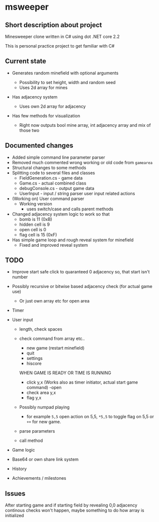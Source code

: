 ﻿# msweeper

## Short description about project
Minesweeper clone written in C# using dot .NET core 2.2

This is personal practice project to get familiar with C#

## Current state

* Generates random minefield with optional arguments
    * Possibility to set height, width and random seed 
    * Uses 2d array for mines

* Has adjacency system
    * Uses own 2d array for adjacency

* Has few methods for visualization
    * Right now outputs bool mine array, int adjacency array and mix of those two

## Documented changes
* Added simple command line parameter parser
* Removed much commented wrong working or old code from ```gamearea```
* Structural changes to some methods
* Splitting code to several files and classes
    * FieldGeneration.cs - game data
    * Game.cs - actual combined class
    * debugConsole.cs - output game data
    * UserInput - input / string parser user input related actions
* (Working on) User command parser
    * Working version
        * uses switch/case and calls parent methods
* Changed adjacency system logic to work so that
    * bomb is 11 (0xB)
    * hidden cell is 9
    * open cell is 0
    * flag cell is 15 (0xF)
* Has simple game loop and rough reveal system for minefield
    * Fixed and improved reveal system

## TODO
* Improve start safe click to quaranteed 0 adjacency so, that start isn't number
* Possibly recursive or bitwise based adjacency check (for actual game use)
    * Or just own array etc for open area
* Timer
* User input
    
    - length, check spaces
    - check command from array etc..
    
        - new game (restart minefield)
        - quit
        - settings
        - hiscore
    
        WHEN GAME IS READY OR TIME IS RUNNING
        - click y,x (Works also as timer initiator, actual start game command)
            -open
        - check area y,x 
        - flag y,x

    * Possibly numpad playing
        * for example ```5,5``` open action on 5,5, ```*5,5``` to toggle flag on 5,5 or ```++``` for new game.
     
    * parse parameters
    * call method

* Game logic
* Base64 or own share link system
* History
* Achievements / milestones

## Issues
After starting game and if starting field by revealing 0,0 adjacency continous checks won't happen, maybe something to do how array is initialized